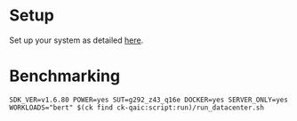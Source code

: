 # Setup
Set up your system as detailed [here](https://github.com/krai/ck-qaic/blob/main/script/setup.docker/README.md).

# Benchmarking
```
SDK_VER=v1.6.80 POWER=yes SUT=g292_z43_q16e DOCKER=yes SERVER_ONLY=yes WORKLOADS="bert" $(ck find ck-qaic:script:run)/run_datacenter.sh
```
